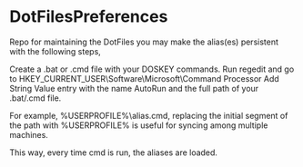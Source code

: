 # DotFilesPreferences
Repo for maintaining the DotFiles
you may make the alias(es) persistent with the following steps,

Create a .bat or .cmd file with your DOSKEY commands.
Run regedit and go to HKEY_CURRENT_USER\Software\Microsoft\Command Processor
Add String Value entry with the name AutoRun and the full path of your .bat/.cmd file.

For example, %USERPROFILE%\alias.cmd, replacing the initial segment of the path with %USERPROFILE% is useful for syncing among multiple machines.

This way, every time cmd is run, the aliases are loaded.
